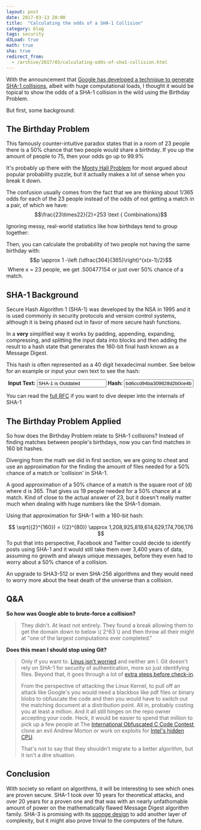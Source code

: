 ```yaml
---
layout: post
date: 2017-03-13 20:00
title:  "Calculating the odds of a SHA-1 Collision"
category: blog
tags: security
d3Load: true
math: true
sha: true
redirect_from:
  - /archive/2017/03/calculating-odds-of-sha1-collision.html
---
```


With the announcement that [Google has developed a technique to generate SHA-1 collisions](https://security.googleblog.com/2017/02/announcing-first-sha1-collision.html), albeit with huge computational loads, I thought it would be topical to show the odds of a SHA-1 collision in the wild using the Birthday Problem.

But first, some background:

The Birthday Problem
--------------------
This famously counter-intuitive paradox states that in a room of 23 people there is a 50% chance that two people would share a birthday. If you up the amount of people to 75, then your odds go up to 99.9%

It's probably up there with the [Monty Hall Problem](https://en.wikipedia.org/wiki/Monty_Hall_problem) for most argued about popular probability puzzle, but it actually makes a lot of sense when you break it down.

The confusion usually comes from the fact that we are thinking about 1/365 odds for each of the 23 people instead of the odds of not getting a match in a pair, of which we have:
$$\frac{23\times22}{2}=253 \text { Combinations}$$

Ignoring messy, real-world statistics like how birthdays tend to group together:

<div id="chart"></div>
<script type="text/javascript" src="/assets/js/d3/births.js"></script>


Then, you can calculate the probability of two people not having the same birthday with:
$$p \approx 1 -\left (\dfrac{364}{365}\right)^{x(x-1)/2}$$
​​ 
Where x = 23 people, we get .500477154 or just over 50% chance of a match.

SHA-1 Background
----------------

Secure Hash Algorithm 1 (SHA-1) was developed by the NSA in 1995 and it is used commonly in security protocols and version control systems, although it is being phased out in favor of more secure hash functions.

In a **very** simplified way it works by padding, appending, expanding, compressing, and splitting the input data into blocks and then adding the result to a hash state that generates the 160-bit final hash known as a Message Digest.

This hash is often represented as a 40 digit hexadecimal number. See below for an example or input your own text to see the hash:

<div align="center">
	<label for="message">
		<b><span class="label">Input Text:</span></label></b>
	<input id="message" value="SHA-1 is Outdated"></input>
	<b><label for="digest">Hash:</label></b>
	<input id="digest" readonly="readonly" value="bd6ccd94ba309828d2b0ce4b37bdb635f0c9b731" type="text">
</div>


You can read the [full RFC](https://tools.ietf.org/html/rfc3174) if you want to dive deeper into the internals of SHA-1

The Birthday Problem Applied
----------------------------
So how does the Birthday Problem relate to SHA-1 collisions? Instead of finding matches between people's birthdays, now you can find matches in 160 bit hashes.

Diverging from the math we did in first section, we are going to cheat and use an approximation for the finding the amount of files needed for a 50% chance of a match or 'collision' in SHA-1.

A good approximation of a 50% chance of a match is the square root of (d) where d is 365. That gives us 19 people needed for a 50% chance at a match. Kind of close to the actual answer of 23, but it doesn't really matter much when dealing with huge numbers like the SHA-1 domain.

Using that approximation for SHA-1 with a 160-bit hash:

$$ \sqrt({2}^{160}) = ({2}^{80}) \approx 1,208,925,819,614,629,174,706,176 $$
To put that into perspective, Facebook and Twitter could decide to identify posts using SHA-1 and it would still take them over 3,400 years of data, assuming no growth and always unique messages, before they even had to worry about a 50% chance of a collision.

An upgrade to SHA3-512 or even SHA-256 algorithms and they would need to worry more about the heat death of the universe than a collision.

Q&A
---
**So how was Google able to brute-force a collision?**

> They didn't. At least not entirely. They found a break allowing them
> to get the domain down to below \\( 2^63 \\) and then throw all their might at
> "one of the largest computations ever completed."

**Does this mean I should stop using Git?**

> Only if you want to. [Linus isn't
> worried](https://plus.google.com/+LinusTorvalds/posts/7tp2gYWQugL) and
> neither am I. Git doesn't rely on SHA-1 for security of
> authentication, more so just identifying files. Beyond that, it goes
> through a lot of [extra steps before
> check-in](https://gist.github.com/masak/2415865).
> 
> From the perspective of attacking the Linux Kernel, to pull off an
> attack like Google's you would need a blackbox like pdf files or
> binary blobs to obfuscate the code and then you would have to switch
> out the matching document at a distribution point. All in, probably
> costing you at least a million. And it all still hinges on the repo
> owner accepting your code. Heck, it would be easier to spend that
> million to pick up a few people at The [International Obfuscated C
> Code Contest](http://www.ioccc.org/), clone an evil Andrew Morton or
> work on exploits for [Intel's hidden
> CPU](https://boingboing.net/2017/06/15/intel-x86-processors-ship-with.html).
> 
> That's not to say that they shouldn't migrate to a better algorithm,
> but it isn't a dire situation.

Conclusion
----------
With society so reliant on algorithms, it will be interesting to see which ones are proven secure. SHA-1 took over 10 years for theoretical attacks, and over 20 years for a proven one and that was with an nearly unfathomable amount of power on the mathematically flawed Message Digest algorithm family. SHA-3 is promising with its [sponge design](https://www.fbi.h-da.de/fileadmin/personal/h.baier/Lectures-summer-13/SS-13-Cryptography/lecture_crypto_ss13_chapter09-sha3-handout.pdf) to add another layer of complexity, but it might also prove trivial to the computers of the future.